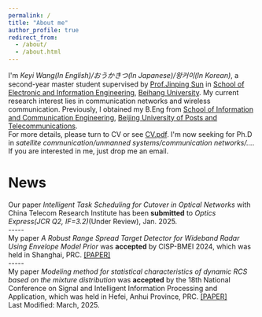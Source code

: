 ```yaml
---
permalink: /
title: "About me"
author_profile: true
redirect_from: 
  - /about/
  - /about.html
---
```

I'm _Keyi Wang(In English)/おうかきつ(In Japanese)/왕커이(In Korean)_, a second-year master student supervised by [Prof.Jinping Sun](https://shi.buaa.edu.cn/sunjinping/zh_CN/index/136932/list/index.htm) in [School of Electronic and Information Engineering](https://www.ee.buaa.edu.cn/), [Beihang University](https://www.buaa.edu.cn/). My current research interest lies in communication networks and wireless communication. Previously, I obtained my B.Eng from [School of Information and Communication Engineering](https://sice.bupt.edu.cn/), [Beijing University of Posts and Telecommunications](https://www.bupt.edu.cn/).<br/>
For more details, please turn to CV or see [CV.pdf](/keyiwang.github.io/files/KeyiWang_Resume.pdf). I'm now seeking for Ph.D in _satellite communication/unmanned systems/communication networks/…_. If you are interested in me, just drop me an email.

News
=====
Our paper _Intelligent Task Scheduling for Cutover in Optical Networks_ with China Telecom Research Institute has been __submitted__ to _Optics Express(JCR Q2, IF=3.2)_(Under Review), Jan. 2025.<br/>
-----<br/>
My paper _A Robust Range Spread Target Detector for Wideband Radar Using Envelope Model Prior_ was __accepted__ by CISP-BMEI 2024, which was held in Shanghai, PRC. [[PAPER]](https://ieeexplore.ieee.org/document/10906088)<br/>
-----<br/>
My paper _Modeling method for statistical characteristics of dynamic RCS based on the mixture distribution_ was __accepted__ by the 18th National Conference on Signal and Intelligent Information Processing and Application, which was held in Hefei, Anhui Province, PRC. [[PAPER]](https://kns.cnki.net/kcms2/article/abstract?v=XtSw_LC1RHlR9NoFjeZlkTQSRBQXSNmEeQT0OJVZ5lgX-VBU1Fx_DVH9SK0Y8b3YFJnT45RJfN5wdTmRh9aJ1urjfLM3rkdi7gU657G0NBjwTgR5evrY9zTcUHQlka4dg73_J2wWQUEKz1LXEVGVt2XqEhrzYoyW6QjN7KZvM02tPmIar158BWt0HTccQpHdgu2CbZzVKPI=&uniplatform=NZKPT&language=CHS)
<br/>
Last Modified: March, 2025.

